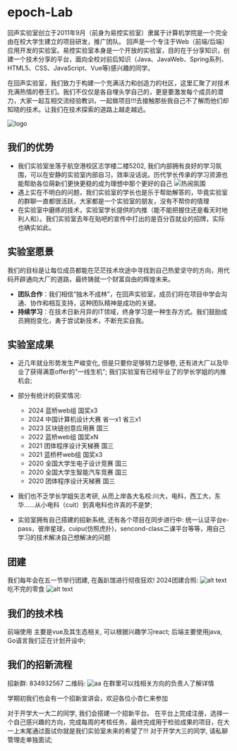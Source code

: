 # epoch-Lab

回声实验室创立于2011年9月（前身为易控实验室）隶属于计算机学院是一个完全由在校大学生建立的项目研发，推广团队。
回声是一个专注于Web（前端/后端）应用开发的实验室。易控实验室本身是一个开放的实验室，目的在于分享知识，创建一个技术分享的平台，面向全校对前后知识（Java、JavaWeb、Spring系列、HTML5、CSS、JavaScript、Vue等)感兴趣的同学。

在回声实验室，我们致力于构建一个充满活力和创造力的社区，这里汇聚了对技术充满热情的卷王们。我们不仅仅是各自埋头学自己的，更是要激发每个成员的潜力，大家一起互相交流经验教训，一起做项目!!!去接触那些我自己不了解而他们却知晓的技术。让我们在技术探索的道路上越走越远。

![logo](./epoch-logo.jpg)

## 我们的优势

* 我们实验室坐落于航空港校区志学楼二楼5202, 我们内部拥有良好的学习氛围，可以在安静的实验室内部自习，效率没话说。历代学长传承的学习资源也能帮助各位萌新们更快更稳的成为理想中那个更好的自己
![热闹氛围](./2023photo.jpg)
* 遇上实在不明白的问题，我们实验室的学长也是乐于帮助解答的，毕竟实验室的群聊一直都很活跃，大家都是一个实验室的朋友，没有不帮你的情理
* 在实验室中磨练的技术，实验室学长提供的内推（能不能把握住还是看天时地利人和）。我们实验室去年在贴吧的宣传中打出的是百分百就业的招牌，实际也确实如此。

## 实验室愿景

我们的目标是让每位成员都能在茫茫技术坎途中寻找到自己热爱坚守的方向，用代码开辟通向大厂的道路，最终铸就一个财富自由的辉煌未来。

- **团队合作**：我们相信“独木不成林”，在回声实验室，成员们将在项目中学会沟通、协作和相互支持，这种团队精神是成功的关键。
- **持续学习**：在技术日新月异的IT领域，终身学习是一种生存方式。我们鼓励成员拥抱变化，勇于尝试新技术，不断充实自我。


## 实验室成果

* 近几年就业形势发生严峻变化, 但是只要你足够努力足够卷, 还有进大厂以及毕业了获得满意offer的"一线生机"; 我们实验室有已经毕业了的学长学姐的内推机会; 
* 部分有统计的获奖情况: 
  
  * 2024 蓝桥web组 国奖x3
  * 2024 中国计算机设计大赛 省一x1 省三x1 
  * 2023 区块链创意应用赛 国三
  * 2022 蓝桥web组 国奖xN
  * 2021 团体程序设计天梯赛 国三
  * 2021 蓝桥杯web组 国奖x3
  * 2020 全国大学生电子设计竞赛 国三
  * 2020 全国大学生智能汽车竞赛 国三
  * 2020 团体程序设计天梯赛 国三

* 我们也不乏学长学姐矢志考研, 从而上岸各大名校:川大，电科，西工大，东华......从小电科（cuit）到真电科也许真的不是梦;

* 实验室拥有自己搭建的招新系统, 还有各个项目在同步进行中: 统一认证平台e-pass，彼岸星球，cuipu(仿照虎扑)，sencond-class二课平台等等，用自己学习的技术解决自己想解决的问题


## 团建
我们每年会在五一节举行团建, 在轰趴馆进行彻夜狂欢!
2024团建合照: 
![alt text](./2024photo.jpg)
吃不完的零食
![alt text](./food.png)

## 我们的技术栈
前端使用 主要是vue及其生态相关, 可以根据兴趣学习react; 
后端主要使用java, Go语言我们正在计划开设中; 

## 我们的招新流程

招新群: 834932567
二维码: ![aa](./epoch.png)
在群里可以找相关方向的负责人了解详情

学期初我们也会有一个招新宣讲会，欢迎各位小杏仁来参加

对于开学大一大二的同学, 我们会搭建一个招新平台。
在平台上完成注册，选择一个自己感兴趣的方向，完成每周的考核任务，最终完成用于检验成果的项目，在大一上末尾通过面试你就是我们实验室未来的希望了!!!
对于开学大三的同学, 请私聊管理走单独面试; 

